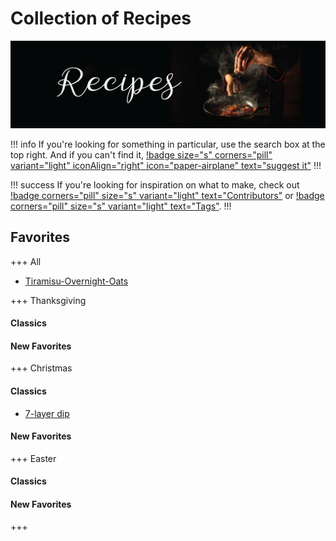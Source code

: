 # Collection of Recipes
![### Welcome to the repository of our favorite recipes! ###](/static/recipes/cover_2.jpg)

!!! info
If you're looking for something in particular, use the search box at the top right. And if you can't find it, [!badge size="s" corners="pill"
variant="light" iconAlign="right" icon="paper-airplane" text="suggest it"](https://github.com/4thehalibit/Westbergs-Cookbook/issues/new?assignees=4thehalibit&labels=new+recipe&projects=&template=recipe-request.md&title=%5BNEW+RECIPE+SUBMISSION%5D)
!!!

!!! success
If you're looking for inspiration on what to make, check out [!badge
corners="pill" size="s" variant="light" text="Contributors"](./categories) or [!badge
corners="pill" size="s" variant="light" text="Tags"](./tags).
!!!


##  Favorites
+++ All

- [Tiramisu-Overnight-Oats](./breakfast/tiramisu-oats.md)
 

+++ Thanksgiving


#### Classics
 

#### New Favorites



+++ Christmas

#### Classics
- [7-layer dip](./appetizers-&-snacks/7-layer-dip.md)


#### New Favorites


+++ Easter


#### Classics
 


#### New Favorites


+++

<!---
Useful design info:
- https://retype.com/components/alert/#variants
- https://retype.com/components/badge/#variants
- https://retype.com/components/reference-link/
--->
